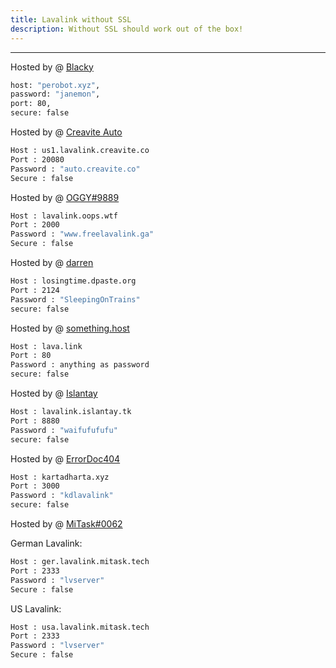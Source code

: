 ```yaml
---
title: Lavalink without SSL
description: Without SSL should work out of the box!
---
```


---
Hosted by @ [Blacky](https://github.com/brblacky)
```bash
host: "perobot.xyz",
password: "janemon",
port: 80,
secure: false
```
Hosted by @ [Creavite Auto](https://auto.creavite.co/?utm_source=lavalinklist&utm_medium=display&utm_campaign=lavalinklist)
```bash
Host : us1.lavalink.creavite.co
Port : 20080
Password : "auto.creavite.co"
Secure : false
```
Hosted by @ [OGGY#9889](https://bit.ly/freelavalink)
```bash
Host : lavalink.oops.wtf
Port : 2000
Password : "www.freelavalink.ga"
Secure : false
```
Hosted by @ [darren](https://losingtime.dpaste.org/)
```bash
Host : losingtime.dpaste.org
Port : 2124
Password : "SleepingOnTrains"
secure: false
```
Hosted by @ [something.host](https://support.something.host/en/article/lavalink-hosting-okm26z/)
```bash
Host : lava.link
Port : 80
Password : anything as password
secure: false
```
Hosted by @ [Islantay](https://github.com/Dep0s1t)
```bash
Host : lavalink.islantay.tk
Port : 8880
Password : "waifufufufu"
secure: false
```

Hosted by @ [ErrorDoc404](https://github.com/ErrorDoc404)
```bash
Host : kartadharta.xyz
Port : 3000
Password : "kdlavalink"
secure: false
```

Hosted by @ [MiTask#0062](https://github.com/MrMasrozYTLIVE)

German Lavalink:
```bash
Host : ger.lavalink.mitask.tech
Port : 2333
Password : "lvserver"
Secure : false
```

US Lavalink:
```bash
Host : usa.lavalink.mitask.tech
Port : 2333
Password : "lvserver"
Secure : false
```
